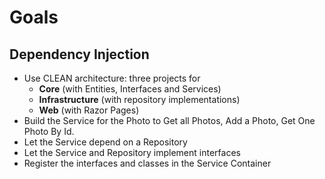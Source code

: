 # Goals

## Dependency Injection

- Use CLEAN architecture: three projects for
    - **Core** (with Entities, Interfaces and Services)
    - **Infrastructure** (with repository implementations)
    - **Web** (with Razor Pages)
- Build the Service for the Photo to Get all Photos, Add a Photo, Get One Photo By Id.
- Let the Service depend on a Repository 
- Let the Service and Repository implement interfaces
- Register the interfaces and classes in the Service Container